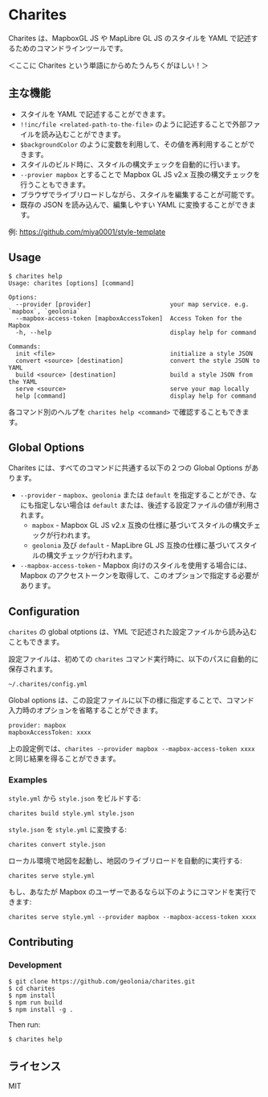 # Charites

Charites は、MapboxGL JS や MapLibre GL JS のスタイルを YAML で記述するためのコマンドラインツールです。

＜ここに Charites という単語にからめたうんちくがほしい！＞

## 主な機能

* スタイルを YAML で記述することができます。
* `!!inc/file <related-path-to-the-file>` のように記述することで外部ファイルを読み込むことができます。
* `$backgroundColor` のように変数を利用して、その値を再利用することができます。
* スタイルのビルド時に、スタイルの構文チェックを自動的に行います。
* `--provier mapbox` とすることで Mapbox GL JS v2.x 互換の構文チェックを行うこともできます。
* ブラウザでライブリロードしながら、スタイルを編集することが可能です。
* 既存の JSON を読み込んで、編集しやすい YAML に変換することができます。

例: https://github.com/miya0001/style-template

## Usage

```
$ charites help
Usage: charites [options] [command]

Options:
  --provider [provider]                      your map service. e.g. `mapbox`, `geolonia`
  --mapbox-access-token [mapboxAccessToken]  Access Token for the Mapbox
  -h, --help                                 display help for command

Commands:
  init <file>                                initialize a style JSON
  convert <source> [destination]             convert the style JSON to YAML
  build <source> [destination]               build a style JSON from the YAML
  serve <source>                             serve your map locally
  help [command]                             display help for command
```

各コマンド別のヘルプを `charites help <command>` で確認することもできます。

## Global Options

Charites には、すべてのコマンドに共通する以下の２つの Global Options があります。

* `--provider` - `mapbox`、`geolonia` または `default` を指定することができ、なにも指定しない場合は `default` または、後述する設定ファイルの値が利用されます。
  * `mapbox` - Mapbox GL JS v2.x 互換の仕様に基づいてスタイルの構文チェックが行われます。
  * `geolonia` 及び `default` - MapLibre GL JS 互換の仕様に基づいてスタイルの構文チェックが行われます。
* `--mapbox-access-token` - Mapbox 向けのスタイルを使用する場合には、Mapbox のアクセストークンを取得して、このオプションで指定する必要があります。

## Configuration

`charites` の global otptions は、YML で記述された設定ファイルから読み込むこともできます。

設定ファイルは、初めての `charites` コマンド実行時に、以下のパスに自動的に保存されます。

```
~/.charites/config.yml
```

Global options は、この設定ファイルに以下の様に指定することで、コマンド入力時のオプションを省略することができます。

```
provider: mapbox
mapboxAccessToken: xxxx
```

上の設定例では、`charites --provider mapbox --mapbox-access-token xxxx` と同じ結果を得ることができます。

### Examples

`style.yml` から `style.json` をビルドする:

```
charites build style.yml style.json
```

`style.json` を `style.yml` に変換する:

```
charites convert style.json
```

ローカル環境で地図を起動し、地図のライブリロードを自動的に実行する:

```
charites serve style.yml
```

もし、あなたが Mapbox のユーザーであるなら以下のようにコマンドを実行できます:

```
charites serve style.yml --provider mapbox --mapbox-access-token xxxx
```

## Contributing

### Development

```
$ git clone https://github.com/geolonia/charites.git
$ cd charites
$ npm install
$ npm run build
$ npm install -g .
```

Then run:

```
$ charites help
```

## ライセンス

MIT
